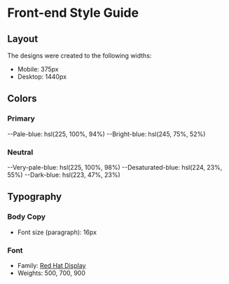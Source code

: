 # Front-end Style Guide

## Layout

The designs were created to the following widths:

- Mobile: 375px
- Desktop: 1440px

## Colors

### Primary

--Pale-blue: hsl(225, 100%, 94%)
--Bright-blue: hsl(245, 75%, 52%)

### Neutral

--Very-pale-blue: hsl(225, 100%, 98%)
--Desaturated-blue: hsl(224, 23%, 55%)
--Dark-blue: hsl(223, 47%, 23%)

## Typography

### Body Copy

- Font size (paragraph): 16px

### Font

- Family: [Red Hat Display](https://fonts.google.com/specimen/Red+Hat+Display)
- Weights: 500, 700, 900
